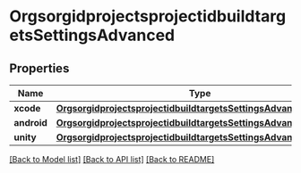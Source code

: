 # OrgsorgidprojectsprojectidbuildtargetsSettingsAdvanced

## Properties
Name | Type | Description | Notes
------------ | ------------- | ------------- | -------------
**xcode** | [**OrgsorgidprojectsprojectidbuildtargetsSettingsAdvancedXcode**](OrgsorgidprojectsprojectidbuildtargetsSettingsAdvancedXcode.md) |  | [optional] 
**android** | [**OrgsorgidprojectsprojectidbuildtargetsSettingsAdvancedAndroid**](OrgsorgidprojectsprojectidbuildtargetsSettingsAdvancedAndroid.md) |  | [optional] 
**unity** | [**OrgsorgidprojectsprojectidbuildtargetsSettingsAdvancedUnity**](OrgsorgidprojectsprojectidbuildtargetsSettingsAdvancedUnity.md) |  | [optional] 

[[Back to Model list]](../README.md#documentation-for-models) [[Back to API list]](../README.md#documentation-for-api-endpoints) [[Back to README]](../README.md)


